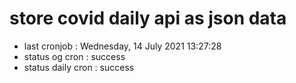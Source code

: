 # store covid daily api as json data

- last cronjob : Wednesday, 14 July 2021 13:27:28
- status og cron : success
- status daily cron : success
      
      